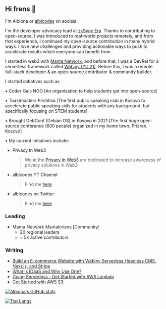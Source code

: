 ## Hi frens 👾

I'm Albiona or [albicodes](https://twitter.com/albicodes) on socials

I'm the developer advocacy lead at [zkSync Era](https://zksync.io/). Thanks to contributing to open-source, I was introduced to real-world projects remotely, and from that experience, I continued my open-source contribution in many hybrid ways. I love new challenges and providing actionable ways to push to accelerate results which everyone can benefit from.

I started in web3 with [Manta Network](https://manta.network/), and before that, I was a DevRel for a serverless framework called [Webiny (YC 21)](https://www.webiny.com/). Before this, I was a remote full-stack developer & an open-source contributor & community builder. 

I started initiatives such as

▪️ Coder Gals NGO [An organization to help students get into open-source]

▪️ Toastmasters Prishtina [The first public speaking club in Kosovo to accelerate public speaking skils for students with any background, but specifically focusing on STEM students]


▪️ Brought DebConf (Debian OS) in Kosovo in 2021 [The first huge open-source conference (600 people) organized in my home town, Prizren, Kosovo] 


▪️ My current initiatives include:

* Privacy In Web3
  > We at the [Privacy In Web3](https://twitter.com/privacyinweb3) are dedicated to increase awareness of privacy solutions in Web3. 

* albicodes YT Channel
  > Find me [here](https://www.youtube.com/channel/UC7RXNSeKmHvGtBlZkO6t1rg)

* albicodes on Twitter
  > Find me [here](https://twitter.com/albicodes)

### Leading
- Manta Network Mantalorians [Community]
  - 20 regional leaders
  - ~ 5k active contributors


### Writing
- [Build an E-commerce Website with Webiny Serverless Headless CMS, Next.js, and Stripe](https://www.webiny.com/blog/tutorial-e-commerce-nextjs-stripe)
- [What is IDaaS and Why Use One?](https://www.webiny.com/blog/get-started-with-aws-s3)
- [Going Serverless - Get Started with AWS Lambda](https://www.webiny.com/blog/going-serverless-get-started-with-aws-lambda)
- [Get Started with AWS S3](https://www.webiny.com/blog/get-started-with-aws-s3)


[![Albiona's GitHub stats](https://github-readme-stats.vercel.app/api?username=albionahoti)](https://github.com/albionahoti/github-readme-stats)

[![Top Langs](https://github-readme-stats.vercel.app/api/top-langs/?username=anuraghazra&layout=compact)](https://github.com/anuraghazra/github-readme-stats)
